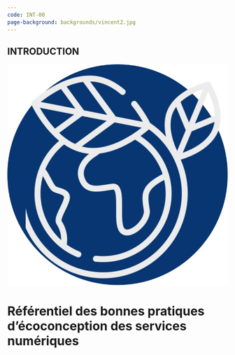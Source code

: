 ```yaml
---
code: INT-00
page-background: backgrounds/vincent2.jpg
---
```

## INTRODUCTION

![](img/eco_conception.jpg)

# Référentiel des bonnes pratiques d’écoconception des services numériques
